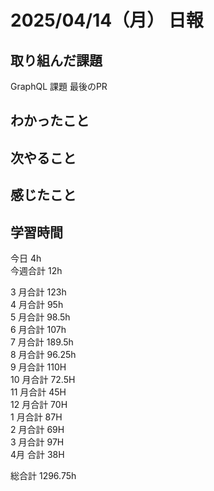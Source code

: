 # 2025/04/14（月） 日報

## 取り組んだ課題
GraphQL 課題 最後のPR 

## わかったこと


## 次やること


## 感じたこと


## 学習時間

今日 4h
<br />
今週合計 12h
<br />

3 月合計 123h
<br />
4 月合計 95h
<br />
5 月合計 98.5h
<br />
6 月合計 107h
<br />
7 月合計 189.5h
<br />
8 月合計 96.25h
<br />
9 月合計 110H
<br />
10 月合計 72.5H
<br />
11 月合計 45H
<br />
12 月合計 70H
<br />
1 月合計 87H
<br />
2 月合計 69H
<br />
3 月合計 97H
<br />
4月 合計 38H

総合計 1296.75h

